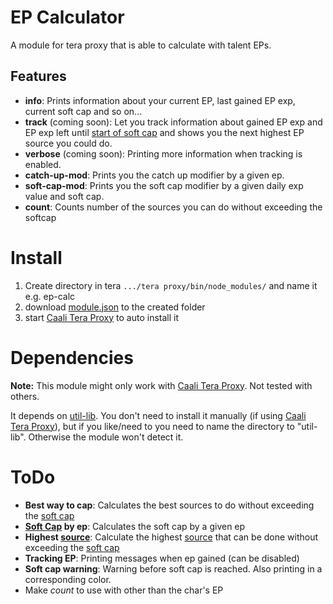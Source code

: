 # EP Calculator

A module for tera proxy that is able to calculate with talent EPs.

## Features

- **info**: Prints information about your current EP, last gained EP exp, current soft cap and so on...
- **track** (coming soon): Let you track information about gained EP exp and EP exp left until [start of soft cap][1] and shows you the next highest EP source you could do.
- **verbose** (coming soon): Printing more information when tracking is enabled.
- **catch-up-mod**: Prints you the catch up modifier by a given ep.
- **soft-cap-mod**: Prints you the soft cap modifier by a given daily exp value and soft cap.
- **count**: Counts number of the sources you can do without exceeding the softcap

# Install

1. Create directory in tera ``.../tera proxy/bin/node_modules/`` and name it e.g. ep-calc
2. download [module.json][4] to the created folder
3. start [Caali Tera Proxy][5] to auto install it

# Dependencies

**Note:** This module might only work with [Caali Tera Proxy][5]. Not tested with others. 

It depends on [util-lib][3]. You don't need to install it manually (if using [Caali Tera Proxy][5]), 
but if you like/need to you need to name the directory to "util-lib". 
Otherwise the module won't detect it.

# ToDo

- **Best way to cap**: Calculates the best sources to do without exceeding the [soft cap][1]
- **[Soft Cap][1] by ep**: Calculates the soft cap by a given ep
- **Highest [source][2]**: Calculate the highest [source][2] that can be done without exceeding the [soft cap][1]
- **Tracking EP**: Printing messages when ep gained (can be disabled)
- **Soft cap warning**: Warning before soft cap is reached. Also printing in a corresponding color.
- Make *count* to use with other than the char's EP

[1]: #todo "~89% of the real soft cap"
[2]: #todo "source for ep exp like \"Island of Dawn\""
[3]: https://github.com/aurelius88/util-lib/
[4]: https://github.com/aurelius88/ep-calc/blob/master/module.json
[5]: https://github.com/caali-hackerman/tera-proxy
